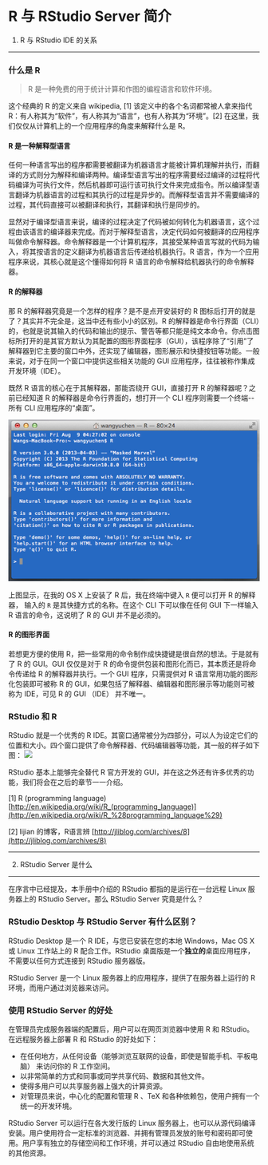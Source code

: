 R 与 RStudio Server 简介
===

1. R 与 RStudio IDE 的关系
---

### 什么是 R
> R 是一种免费的用于统计计算和作图的编程语言和软件环境。

这个经典的 R 的定义来自 wikipedia, [1] 该定义中的各个名词都常被人拿来指代 R：有人称其为“软件”，有人称其为“语言”，也有人称其为“环境”。[2] 在这里，我们仅仅从计算机上的一个应用程序的角度来解释什么是 R。

#### R 是一种解释型语言
任何一种语言写出的程序都需要被翻译为机器语言才能被计算机理解并执行，而翻译的方式则分为解释和编译两种。编译型语言写出的程序需要经过编译的过程将代码编译为可执行文件，然后机器即可运行该可执行文件来完成指令。所以编译型语言翻译为机器语言的过程和其执行的过程是异步的。而解释型语言并不需要编译的过程，其代码直接可以被翻译和执行，其翻译和执行是同步的。

显然对于编译型语言来说，编译的过程决定了代码被如何转化为机器语言，这个过程由该语言的编译器来完成。而对于解释型语言，决定代码如何被翻译的应用程序叫做命令解释器。命令解释器是一个计算机程序，其接受某种语言写就的代码为输入，将其按语言的定义翻译为机器语言后传递给机器执行。R 语言，作为一个应用程序来说，其核心就是这个懂得如何将 R 语言的命令解释给机器执行的命令解释器。


#### R 的解释器
那 R 的解释器究竟是一个怎样的程序？是不是点开安装好的 R 图标后打开的就是了？其实并不完全是，这当中还有些小小的区别。R 的解释器是命令行界面（CLI）的，也就是说其输入的代码和输出的提示、警告等都只能是纯文本命令。你点击图标所打开的是其官方默认为其配置的图形界面程序（GUI），该程序除了“引用”了解释器到它主要的窗口中外，还实现了编辑器，图形展示和快捷按钮等功能。一般来说，对于在同一个窗口中提供这些相关功能的 GUI 应用程序，往往被称作集成开发环境（IDE）。

既然 R 语言的核心在于其解释器，那能否绕开 GUI，直接打开 R 的解释器呢？之前已经知道 R 的解释器是命令行界面的，想打开一个 CLI 程序则需要一个终端--所有 CLI 应用程序的“桌面”。

![](fig/cli.png)


上图显示，在我的 OS X 上安装了 R 后，我在终端中键入 `R` 便可以打开 R 的解释器， 输入的 `R` 是其快捷方式的名称。在这个 CLI 下可以像在任何 GUI 下一样输入 R 语言的命令，这说明了 R 的 GUI 并不是必须的。

#### R 的图形界面
若想更方便的使用 R，把一些常用的命令制作成快捷键是很自然的想法。于是就有了 R 的 GUI。GUI 仅仅是对于 R 的命令提供包装和图形化而已，其本质还是将命令传递给 R 的解释器并执行。一个 GUI 程序，只需提供对 R 语言常用功能的图形化包装即可被称 R 的 GUI，如果包括了解释器、编辑器和图形展示等功能则可被称为 IDE，可见 R 的 GUI （IDE） 并不唯一。

### RStudio 和 R
RStudio 就是一个优秀的 R IDE。其窗口通常被分为四部分，可以人为设定它们的位置和大小。四个窗口提供了命令解释器、代码编辑器等功能，其一般的样子如下图：
![](http://www.rstudio.com/images/screenshots/rstudio-web.png)

RStudio 基本上能够完全替代 R 官方开发的 GUI，并在这之外还有许多优秀的功能，我们将会在之后的章节一一介绍。

[1] R (programming language) [http://en.wikipedia.org/wiki/R_(programming_language)](http://en.wikipedia.org/wiki/R_%28programming_language%29)

[2] lijian 的博客，R语言辨 [http://jliblog.com/archives/8](http://jliblog.com/archives/8)

---

2. RStudio Server 是什么
---


在序言中已经提及，本手册中介绍的 RStudio 都指的是运行在一台远程 Linux 服务器上的 RStudio Server。那么 RStudio Server 究竟是什么？

### RStudio Desktop 与 RStudio Server 有什么区别？
RStudio Desktop 是一个 R IDE，与您已安装在您的本地 Windows，Mac OS X 或 Linux 工作站上的 R 配合工作。RStudio 桌面版是一个**独立的**桌面应用程序，不需要以任何方式连接到 RStudio 服务器版。

RStudio Server 是一个 Linux 服务器上的应用程序，提供了在服务器上运行的 R 环境，而用户通过浏览器来访问。


### 使用 RStudio Server 的好处
在管理员完成服务器端的配置后，用户可以在网页浏览器中使用 R 和 RStudio。在远程服务器上部署 R 和 RStudio 的好处如下：

* 在任何地方，从任何设备（能够浏览互联网的设备，即使是智能手机、平板电脑） 来访问你的 R 工作空间。
* 以非常简单的方式和同事或同学共享代码、数据和其他文件。
* 使得多用户可以共享服务器上强大的计算资源。
* 对管理员来说，中心化的配置和管理 R 、TeX 和各种依赖包，使用户拥有一个统一的开发环境。

RStudio Server 可以运行在各大发行版的 Linux 服务器上，也可以从源代码编译安装。用户使用符合一定标准的浏览器、并拥有管理员发放的账号和密码即可使用。用户享有独立的存储空间和工作环境，并可以通过 RStudio 自由地使用系统的其他资源。


